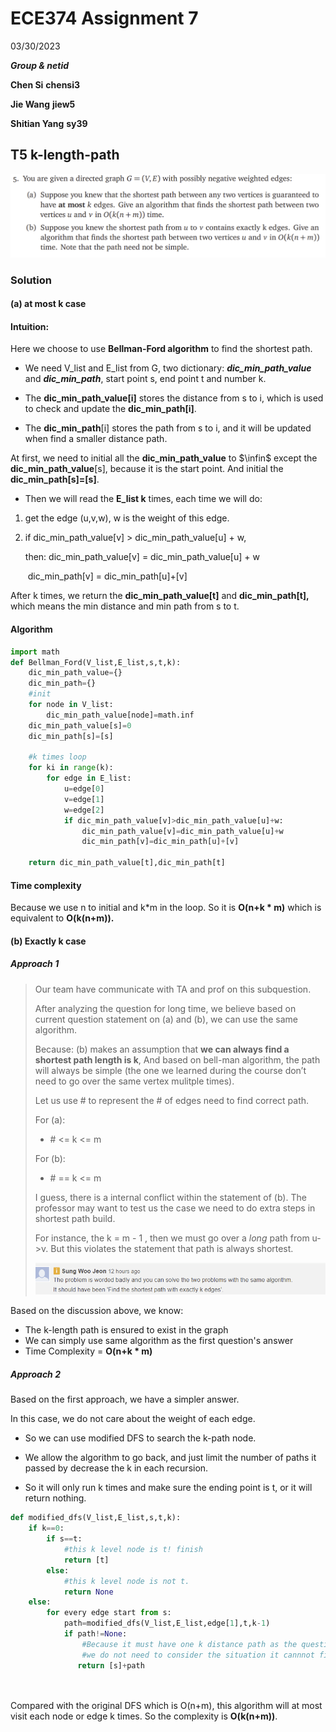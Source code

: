 # ECE374 Assignment 7

03/30/2023

***Group & netid***

**Chen Si**  	**chensi3**

**Jie Wang** 		**jiew5**

**Shitian Yang** 	**sy39**

## T5 k-length-path

![image-20230330212921555](./ECE374_Assignment_7_P5.assets/image-20230330212921555.png)
### Solution
#### (a) at most k case

#### Intuition:

Here we choose to use **Bellman-Ford algorithm** to find the shortest path.    

- We need V_list and E_list from G, two dictionary: ***dic_min_path_value*** and ***dic_min_path***, start point s, end point t and number k.

- The **dic_min_path_value[i]** stores the distance from s to i, which is used to check and update the **dic_min_path[i]**. 

- The **dic_min_path**[i] stores the path from s to i, and it will be updated when find a smaller distance path.

At first, we need to initial all the **dic_min_path_value** to $\infin$ except the **dic_min_path_value**[s], because it is the start point. And initial the **dic_min_path[s]=[s]**. 

- Then we will read the **E_list k** times, each time we will do:

1. get the edge (u,v,w), w is the weight of this edge.

2. if dic_min_path_value[v] > dic_min_path_value[u] + w, 

   then: dic_min_path_value[v] = dic_min_path_value[u] + w 

   ​           dic_min_path[v] = dic_min_path[u]+[v]

After k times, we return the **dic_min_path_value[t]** and **dic_min_path[t],** which means the min distance and min path from s to t.

#### Algorithm

```python
import math
def Bellman_Ford(V_list,E_list,s,t,k):
    dic_min_path_value={}
    dic_min_path={}
    #init
    for node in V_list:
        dic_min_path_value[node]=math.inf
    dic_min_path_value[s]=0
    dic_min_path[s]=[s]
    
    #k times loop
    for ki in range(k):
        for edge in E_list:
            u=edge[0]
            v=edge[1]
            w=edge[2]
            if dic_min_path_value[v]>dic_min_path_value[u]+w:
                dic_min_path_value[v]=dic_min_path_value[u]+w
                dic_min_path[v]=dic_min_path[u]+[v]
                    
    return dic_min_path_value[t],dic_min_path[t]
```

#### Time complexity

Because we use n to initial and k*m in the loop. So it is **O(n+k * m)** which is equivalent to **O(k(n+m)).**

#### (b) Exactly k case

##### Approach 1

> Our team have communicate with TA and prof on this subquestion. 
>
> After analyzing the question for long time, we believe based on current question statement on (a) and (b), we can use the same algorithm.
>
> Because: (b) makes an assumption that **we can always find a shortest path length is k**, And based on bell-man algorithm, the path will always be simple (the one we learned during the course don’t need to go over the same vertex mulitple times).
>
> Let us use # to represent the # of edges need to find correct path.
>
> For (a):
>
> - \# <= k <= m
>
> For (b):
>
> - \# == k <= m
>
> I guess, there is a internal conflict within the statement of (b). The professor may want to test us the case we need to do extra steps in shortest path build.
>
> For instance, the k = m - 1 , then we must go over a *long* path from u->v. But this violates the statement that path is always shortest.
>
> ![image-20230331102043593](./ECE374_Assignment_7_P5.assets/image-20230331102043593.png)

Based on the discussion above, we know:

- The k-length path is ensured to exist in the graph
- We can simply use same algorithm as the first question's answer
- Time Complexity = **O(n+k * m)** 

##### Approach 2

Based on the first approach, we have a simpler answer. 

In this case, we do not care about the weight of each edge. 

- So we can use modified DFS to search the k-path node. 

- We allow the algorithm to go back, and just limit the number of paths it passed by decrease the k in each recursion. 
- So it will only run k times and make sure the ending point is t, or it will return nothing.

```python
def modified_dfs(V_list,E_list,s,t,k):
    if k==0:
        if s==t:
            #this k level node is t! finish
            return [t]
        else:
            #this k level node is not t.
            return None
    else:
        for every edge start from s:
        	path=modified_dfs(V_list,E_list,edge[1],t,k-1)
            if path!=None:
                #Because it must have one k distance path as the question
                #we do not need to consider the situation it cannnot find a path
               return [s]+path

            
```

Compared with the original DFS which is O(n+m), this algorithm will at most visit each node or edge k times. So the complexity is **O(k(n+m))**.
